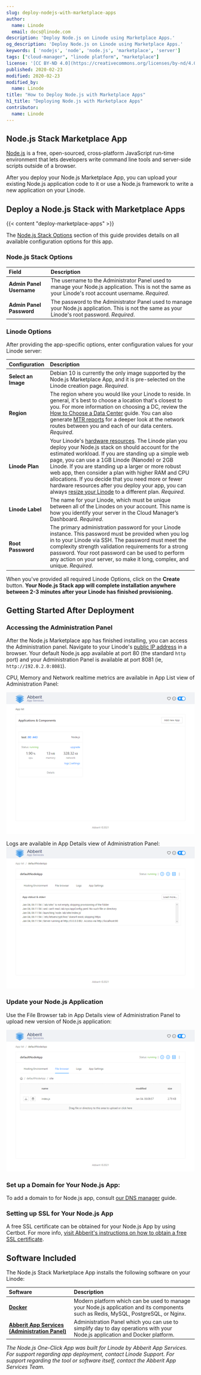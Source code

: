 ```yaml
---
slug: deploy-nodejs-with-marketplace-apps
author:
  name: Linode
  email: docs@linode.com
description: 'Deploy Node.js on Linode using Marketplace Apps.'
og_description: 'Deploy Node.js on Linode using Marketplace Apps.'
keywords: [ 'nodejs', 'node', 'node.js', 'marketplace', 'server']
tags: ["cloud-manager", "linode platform", "marketplace"]
license: '[CC BY-ND 4.0](https://creativecommons.org/licenses/by-nd/4.0)'
published: 2020-02-23
modified: 2020-02-23
modified_by:
  name: Linode
title: "How to Deploy Node.js with Marketplace Apps"
h1_title: "Deploying Node.js with Marketplace Apps"
contributor:
  name: Linode
---
```


## Node.js Stack Marketplace App

[Node.js](https://nodejs.dev/) is a free, open-sourced, cross-platform JavaScript run-time environment that lets developers write command line tools and server-side scripts outside of a browser.

After you deploy your Node.js Marketplace App, you can upload your existing Node.js application code to it or use a Node.js framework to write a new application on your Linode.

## Deploy a Node.js Stack with Marketplace Apps

{{< content "deploy-marketplace-apps" >}}

The [Node.js Stack Options](#node.js-stack-options) section of this guide provides details on all available configuration options for this app.

### Node.js Stack Options

| **Field** | **Description** |
|:--------------|:------------|
| **Admin Panel Username** | The username to the Administrator Panel used to manage your Node.js application. This is not the same as your Linode's root account username. *Required*. |
| **Admin Panel Password** | The password to the Administrator Panel used to manage your Node.js application. This is not the same as your Linode's root password. *Required*. |

### Linode Options

After providing the app-specific options, enter configuration values for your Linode server:

| **Configuration** | **Description** |
|:--------------|:------------|
| **Select an Image** | Debian 10 is currently the only image supported by the Node.js Marketplace App, and it is pre-selected on the Linode creation page. *Required*. |
| **Region** | The region where you would like your Linode to reside. In general, it's best to choose a location that's closest to you. For more information on choosing a DC, review the [How to Choose a Data Center](/docs/guides/how-to-choose-a-data-center) guide. You can also generate [MTR reports](/docs/guides/diagnosing-network-issues-with-mtr/) for a deeper look at the network routes between you and each of our data centers. *Required*. |
| **Linode Plan** | Your Linode's [hardware resources](/docs/guides/how-to-choose-a-linode-plan/#hardware-resource-definitions). The Linode plan you deploy your Node.js stack on should account for the estimated workload. If you are standing up a simple web page, you can use a 1GB Linode (Nanode) or 2GB Linode. If you are standing up a larger or more robust web app, then consider a plan with higher RAM and CPU allocations. If you decide that you need more or fewer hardware resources after you deploy your app, you can always [resize your Linode](/docs/guides/resizing-a-linode/) to a different plan. *Required*. |
| **Linode Label** | The name for your Linode, which must be unique between all of the Linodes on your account. This name is how you identify your server in the Cloud Manager’s Dashboard. *Required*. |
| **Root Password** | The primary administration password for your Linode instance. This password must be provided when you log in to your Linode via SSH. The password must meet the complexity strength validation requirements for a strong password. Your root password can be used to perform any action on your server, so make it long, complex, and unique. *Required*. |

When you've provided all required Linode Options, click on the **Create** button. **Your Node.js Stack app will complete installation anywhere between 2-3 minutes after your Linode has finished provisioning.**

## Getting Started After Deployment

### Accessing the Administration Panel

After the Node.js Marketplace app has finished installing, you can access the Administration panel. Navigate to your Linode's [public IP address](/docs/guides/getting-started/#find-your-linode-s-ip-address) in a browser. Your default Node.js app available at port 80 (the standard `http` port) and your Administration Panel is available at port 8081 (ie, `http://192.0.2.0:8081`).

CPU, Memory and Network realtime metrics are available in App List view of Administration Panel:

![App realtime metrics](abberit-app-services-metrics.png "View Application Metrics")

Logs are available in App Details view of Administration Panel:
![App logs](abberit-app-services-logs.png "View Application Logs")

### Update your Node.js Application

Use the File Browser tab in App Details view of Administration Panel to upload new version of Node.js application:

![App browse and update](abberit-app-services-file-browser.png "Update Application Files")

### Set up a Domain for Your Node.js App:
To add a domain to for Node.js app, consult [our DNS manager](docs/guides/common-dns-configurations/#set-up-a-domain) guide.

### Setting up SSL for Your Node.js App
A free SSL certificate can be obtained for your Node.js App by using Certbot. For more info, [visit Abberit's instructions on how to obtain a free SSL certificate](https://abberit.io/docs/app-https/#obtain-free-ssl-certificate-using-certbot).

## Software Included

The Node.js Stack Marketplace App installs the following software on your Linode:

| **Software** | **Description** |
|:--------------|:------------|
| [**Docker**](https://docker.com) | Modern platform which can be used to manage your Node.js application and its components such as Redis, MySQL, PostgreSQL, or Nginx.|
| [**Abberit App Services (Administration Panel)**](https://abberit.io) | Administration Panel which you can use to simplify day to day operations with your Node.js application and Docker platform. |

*The Node.js One-Click App was built for Linode by Abberit App Services. For support regarding app deployment, contact Linode Support. For support regarding the tool or software itself, contact the Abberit App Services Team.*